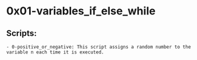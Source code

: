 # 0x01-variables_if_else_while

## Scripts:
	- 0-positive_or_negative: This script assigns a random number to the variable n each time it is executed.
